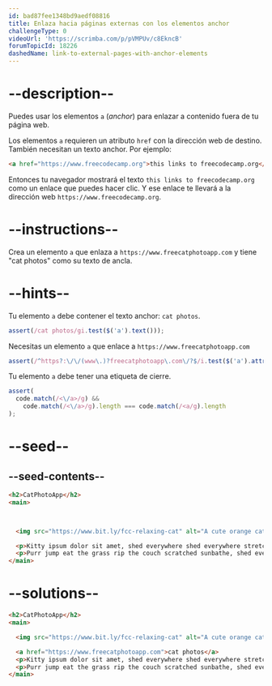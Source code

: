 ```yaml
---
id: bad87fee1348bd9aedf08816
title: Enlaza hacia páginas externas con los elementos anchor
challengeType: 0
videoUrl: 'https://scrimba.com/p/pVMPUv/c8EkncB'
forumTopicId: 18226
dashedName: link-to-external-pages-with-anchor-elements
---
```


# --description--

Puedes usar los elementos `a` (*anchor*) para enlazar a contenido fuera de tu página web.

Los elementos `a` requieren un atributo `href` con la dirección web de destino. También necesitan un texto anchor. Por ejemplo:

```html
<a href="https://www.freecodecamp.org">this links to freecodecamp.org</a>
```

Entonces tu navegador mostrará el texto `this links to freecodecamp.org` como un enlace que puedes hacer clic. Y ese enlace te llevará a la dirección web `https://www.freecodecamp.org`.

# --instructions--

Crea un elemento `a` que enlaza a `https://www.freecatphotoapp.com` y tiene "cat photos" como su texto de ancla.

# --hints--

Tu elemento `a` debe contener el texto anchor: `cat photos`.

```js
assert(/cat photos/gi.test($('a').text()));
```

Necesitas un elemento `a` que enlace a `https://www.freecatphotoapp.com`

```js
assert(/^https?:\/\/(www\.)?freecatphotoapp\.com\/?$/i.test($('a').attr('href')));
```

Tu elemento `a` debe tener una etiqueta de cierre.

```js
assert(
  code.match(/<\/a>/g) &&
    code.match(/<\/a>/g).length === code.match(/<a/g).length
);
```

# --seed--

## --seed-contents--

```html
<h2>CatPhotoApp</h2>
<main>



  <img src="https://www.bit.ly/fcc-relaxing-cat" alt="A cute orange cat lying on its back.">

  <p>Kitty ipsum dolor sit amet, shed everywhere shed everywhere stretching attack your ankles chase the red dot, hairball run catnip eat the grass sniff.</p>
  <p>Purr jump eat the grass rip the couch scratched sunbathe, shed everywhere rip the couch sleep in the sink fluffy fur catnip scratched.</p>
</main>
```

# --solutions--

```html
<h2>CatPhotoApp</h2>
<main>

  <img src="https://www.bit.ly/fcc-relaxing-cat" alt="A cute orange cat lying on its back.">

  <a href="https://www.freecatphotoapp.com">cat photos</a>
  <p>Kitty ipsum dolor sit amet, shed everywhere shed everywhere stretching attack your ankles chase the red dot, hairball run catnip eat the grass sniff.</p>
  <p>Purr jump eat the grass rip the couch scratched sunbathe, shed everywhere rip the couch sleep in the sink fluffy fur catnip scratched.</p>
</main>
```
